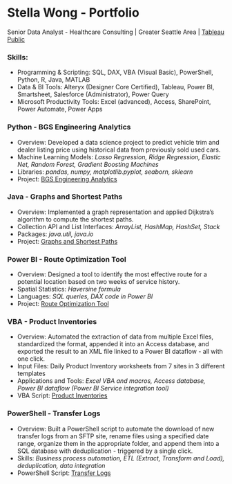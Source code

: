 # Stella Wong - Portfolio
Senior Data Analyst - Healthcare Consulting | Greater Seattle Area | [Tableau Public](https://public.tableau.com/app/profile/sze.mun.wong)

### Skills:
- Programming & Scripting: SQL, DAX, VBA (Visual Basic), PowerShell, Python, R, Java, MATLAB
- Data & BI Tools: Alteryx (Designer Core Certified), Tableau, Power BI, Smartsheet, Salesforce (Administrator), Power Query
- Microsoft Productivity Tools: Excel (advanced), Access, SharePoint, Power Automate, Power Apps
  
### Python - BGS Engineering Analytics
- Overview: Developed a data science project to predict vehicle trim and dealer listing price using historical data from previously sold used cars.
- Machine Learning Models: *Lasso Regression, Ridge Regression, Elastic Net, Random Forest, Gradient Boosting Machines*
- Libraries: *pandas, numpy, matplotlib.pyplot, seaborn, sklearn*
- Project: [BGS Engineering Analytics](https://github.com/cmunwong/BGS-Engineering-Analytics)

### Java - Graphs and Shortest Paths
- Overview: Implemented a graph representation and applied Dijkstra’s algorithm to compute the shortest paths.
- Collection API and List Interfaces: *ArrayList, HashMap, HashSet, Stack*
- Packages: *java.util, java.io*
- Project: [Graphs and Shortest Paths](https://github.com/cmunwong/Graphs-and-Shortest-Paths)
  
### Power BI - Route Optimization Tool
- Overview: Designed a tool to identify the most effective route for a potential location based on two weeks of service history.
- Spatial Statistics: *Haversine formula*
- Languages: *SQL queries, DAX code in Power BI*
- Project: [Route Optimization Tool](https://github.com/cmunwong/projects/blob/main/route_optimization_tool.pdf)

### VBA - Product Inventories
- Overview: Automated the extraction of data from multiple Excel files, standardized the format, appended it into an Access database, and exported the result to an XML file linked to a Power BI dataflow - all with one click.
- Input Files: Daily Product Inventory worksheets from 7 sites in 3 different templates
- Applications and Tools: *Excel VBA and macros, Access database, Power BI dataflow (Power BI Service integration tool)*
- VBA Script: [Product Inventories](https://github.com/cmunwong/projects/blob/main/product_inventory_vba)

### PowerShell - Transfer Logs
- Overview: Built a PowerShell script to automate the download of new transfer logs from an SFTP site, rename files using a specified date range, organize them in the appropriate folder, and append them into a SQL database with deduplication - triggered by a single click.
- Skills: *Business process automation, ETL (Extract, Transform and Load), deduplication, data integration*
- PowerShell Script: [Transfer Logs](https://github.com/cmunwong/projects/blob/main/transfer_logs_powershell)
